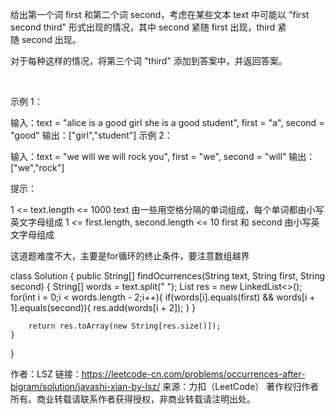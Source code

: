 给出第一个词 first 和第二个词 second，考虑在某些文本 text 中可能以 "first second third" 形式出现的情况，其中 second 紧随 first 出现，third 紧随 second 出现。

对于每种这样的情况，将第三个词 "third" 添加到答案中，并返回答案。

 

示例 1：

输入：text = "alice is a good girl she is a good student", first = "a", second = "good"
输出：["girl","student"]
示例 2：

输入：text = "we will we will rock you", first = "we", second = "will"
输出：["we","rock"]
 

提示：

1 <= text.length <= 1000
text 由一些用空格分隔的单词组成，每个单词都由小写英文字母组成
1 <= first.length, second.length <= 10
first 和 second 由小写英文字母组成


这道题难度不大，主要是for循环的终止条件，要注意数组越界

class Solution {
    public String[] findOcurrences(String text, String first, String second) {
        String[] words = text.split(" ");
        List<String> res = new LinkedList<>();
        for(int i = 0;i < words.length - 2;i++){
            if(words[i].equals(first) && words[i + 1].equals(second)){
                res.add(words[i + 2]);
            }
        }
        
        return res.toArray(new String[res.size()]);
    }
}

作者：LSZ
链接：https://leetcode-cn.com/problems/occurrences-after-bigram/solution/javashi-xian-by-lsz/
来源：力扣（LeetCode）
著作权归作者所有。商业转载请联系作者获得授权，非商业转载请注明出处。